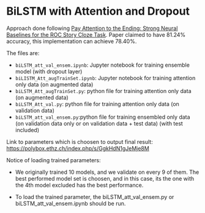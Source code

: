# BiLSTM with Attention and Dropout

Approach done following [Pay Attention to the Ending:
Strong Neural Baselines for the ROC Story Cloze Task](https://aclanthology.info/papers/P17-2097/p17-2097). Paper claimed to have 81.24% accuracy, this implementation can achieve 78.40%.

The files are:
* `biLSTM_att_val_ensem.ipynb`: Jupyter notebook for training ensemble model (with dropout layer)
* `biLISTM_Att_augTrainSet.ipynb`: Jupyter notebook for training attention only data (on augmented data)
* `biLSTM_Att_augTrainSet.py`: python file for training attention only data (on augmented data)
* `biLSTM_Att_val.py`: python file for training attention only data (on validation data)
* `biLSTM_att_val_ensem.py`:python file for training ensembled only data (on validation data only or on validation data + test data) (with test included)  

Link to parameters which is choosen to output final result: https://polybox.ethz.ch/index.php/s/GgkHdN1gJeMje8M

Notice of loading trained parameters: 

* We originally trained 10 models, and we validate on every 9 of them. The best performed model set is choosen, and in this case, its the one with the 4th model excluded has the best performance.

* To load the trained parameter, the biLSTM_att_val_ensem.py or biLSTM_att_val_ensem.ipynb should be run.
